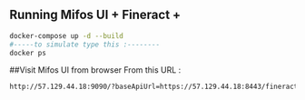 ## Running Mifos UI + Fineract + 
```bash
docker-compose up -d --build
#-----to simulate type this :--------
docker ps 

```

##Visit Mifos UI from browser From this URL : 
```bash
http://57.129.44.18:9090/?baseApiUrl=https://57.129.44.18:8443/fineract-provider&tenantIdentifier=default#/home
```

